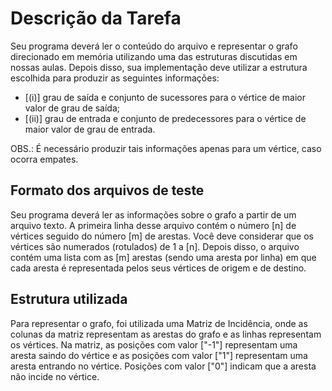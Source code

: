 # Descrição da Tarefa
Seu programa deverá ler o conteúdo do arquivo e representar o grafo direcionado em memória utilizando uma das estruturas discutidas em nossas aulas. Depois disso, sua implementação deve utilizar a estrutura escolhida para produzir as seguintes informações: 

- [(i)] grau de saída e conjunto de sucessores para o vértice de maior valor de grau de saída; 
- [(ii)] grau de entrada e conjunto de predecessores para o vértice de maior valor de grau de entrada. 

OBS.: É necessário produzir tais informações apenas para um vértice, caso ocorra empates.

## Formato dos arquivos de teste
Seu programa deverá ler as informações sobre o grafo a partir de um arquivo texto. A primeira linha desse arquivo contém o número [n] de vértices seguido do número [m] de arestas. Você deve considerar que os vértices são numerados (rotulados) de 1 a [n]. Depois disso, o arquivo contém uma lista com as [m] arestas (sendo uma aresta por linha) em que cada aresta é representada pelos seus vértices de origem e de destino.

## Estrutura utilizada
Para representar o grafo, foi utilizada uma Matriz de Incidência, onde as colunas da matriz representam as arestas do grafo e as linhas representam os vértices. Na matriz, as posições com valor ["-1"] representam uma aresta saindo do vértice e as posições com valor ["1"] representam uma aresta entrando no vértice. Posições com valor ["0"] indicam que a aresta não incide no vértice.
